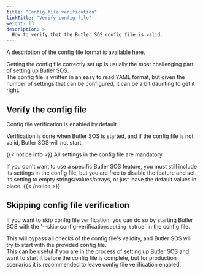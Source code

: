 ```yaml
---
title: "Config file verification"
linkTitle: "Verify config file"
weight: 13
description: >
  How to verify that the Butler SOS config file is valid.
---
```


A description of the config file format is available [here](/docs/reference/config_file_format/).

Getting the config file correctly set up is usually the most challenging part of setting up Butler SOS.  
The config file is written in an easy to read YAML format, but given the number of settings that can be configured, it can be a bit daunting to get it right.

## Verify the config file

Config file verification is enabled by default.  

Verification is done when Butler SOS is started, and if the config file is not valid, Butler SOS will not start.

{{< notice info >}}
All settings in the config file are mandatory.  

If you don't want to use a specific Butler SOS feature, you must still include its settings in the config file, but you are free to disable the feature and set its setting to empty strings/values/arrays, or just leave the default values in place.
{{< /notice >}}

## Skipping config file verification

If you want to skip config file verification, you can do so by starting Butler SOS with the '--skip-config-verification` setting to `true` in the config file.

This will bypass all checks of the config file's validity, and Butler SOS will try to start with the provided config file.  
This can be useful if you are in the process of setting up Butler SOS and want to start it before the config file is complete, but for production scenarios it is recommended to leave config file verification enabled.
